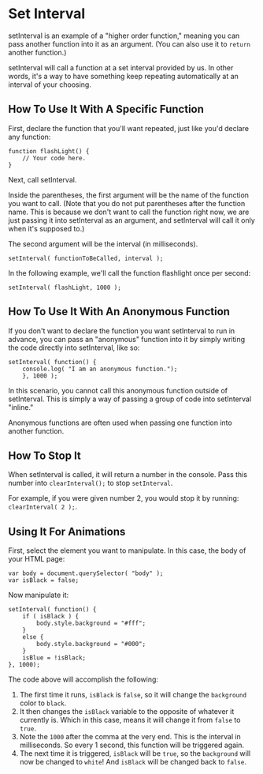 # Set Interval

setInterval is an example of a "higher order function," meaning you can pass another function into it as an argument. (You can also use it to `return` another function.)

setInterval will call a function at a set interval provided by us. In other words, it's a way to have something keep repeating automatically at an interval of your choosing.

## How To Use It With A Specific Function

First, declare the function that you'll want repeated, just like you'd declare any function:

```
function flashLight() {
	// Your code here.
}
```

Next, call setInterval.

Inside the parentheses, the first argument will be the name of the function you want to call. (Note that you do not put parentheses after the function name. This is because we don't want to call the function right now, we are just passing it into setInterval as an argument, and setInterval will call it only when it's supposed to.)

The second argument will be the interval (in milliseconds).

```
setInterval( functionToBeCalled, interval );
```

In the following example, we'll call the function flashlight once per second:

```
setInterval( flashLight, 1000 );
```

## How To Use It With An Anonymous Function

If you don't want to declare the function you want setInterval to run in advance, you can pass an "anonymous" function into it by simply writing the code directly into setInterval, like so:

```
setInterval( function() {
	console.log( "I am an anonymous function.");
	}, 1000 );
```

In this scenario, you cannot call this anonymous function outside of setInterval. This is simply a way of passing a group of code into setInterval "inline."

Anonymous functions are often used when passing one function into another function.

## How To Stop It

When setInterval is called, it will return a number in the console. Pass this number into `clearInterval();` to stop `setInterval`.

For example, if you were given number 2, you would stop it by running: `clearInterval( 2 );`.

## Using It For Animations

First, select the element you want to manipulate. In this case, the body of your HTML page:

```
var body = document.querySelector( "body" );
var isBlack = false;
```

Now manipulate it:

```
setInterval( function() {
	if ( isBlack ) {
		body.style.background = "#fff";
	}
	else {
		body.style.background = "#000";
	}
	isBlue = !isBlack;
}, 1000);
```

The code above will accomplish the following:

1. The first time it runs, `isBlack` is `false`, so it will change the `background` color to `black`.
2. It then changes the `isBlack` variable to the opposite of whatever it currently is. Which in this case, means it will change it from `false` to `true`.
3. Note the `1000` after the comma at the very end. This is the interval in milliseconds. So every 1 second, this function will be triggered again.
4. The next time it is triggered, `isBlack` will be `true`, so the `background` will now be changed to `white`! And `isBlack` will be changed back to `false`.